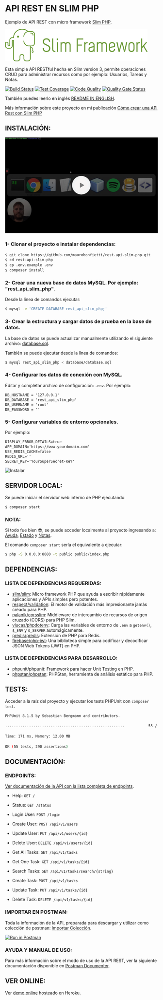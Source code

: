 # API REST EN SLIM PHP

Ejemplo de API REST con micro framework [Slim PHP](http://www.slimframework.com).

![alt text](extras/img/slim-logo.png "Slim PHP micro framework")

Esta simple API RESTful hecha en Slim version 3, permite operaciones CRUD para administrar recursos como por ejemplo: Usuarios, Tareas y Notas.

[![Build Status](https://travis-ci.org/maurobonfietti/rest-api-slim-php.svg?branch=master)](https://travis-ci.org/maurobonfietti/rest-api-slim-php)
[![Test Coverage](https://codeclimate.com/github/maurobonfietti/api-rest-slimphp/badges/coverage.svg)](https://codeclimate.com/github/maurobonfietti/api-rest-slimphp/coverage)
[![Code Quality](https://scrutinizer-ci.com/g/maurobonfietti/api-rest-slimphp/badges/quality-score.png?b=master)](https://scrutinizer-ci.com/g/maurobonfietti/api-rest-slimphp/?branch=master)
[![Quality Gate Status](https://sonarcloud.io/api/project_badges/measure?project=maurobonfietti_rest-api-slim-php&metric=alert_status)](https://sonarcloud.io/dashboard?id=maurobonfietti_rest-api-slim-php)

También puedes leerlo en inglés [README IN ENGLISH](README.md).

Más información sobre este proyecto en mi publicación [Cómo crear una API Rest con Slim PHP](https://maurobonfietti.github.io/2019-06-03-rest-api-slim-php/)


## INSTALACIÓN:

[![How to install](extras/img/how-to-install.png)](https://www.loom.com/embed/7a6c923fbfdd46368bd6c018c58c1e6c)

### 1- Clonar el proyecto e instalar dependencias:

```bash
$ git clone https://github.com/maurobonfietti/rest-api-slim-php.git
$ cd rest-api-slim-php
$ cp .env.example .env
$ composer install
```


### 2- Crear una nueva base de datos MySQL. Por ejemplo: "rest_api_slim_php".

Desde la línea de comandos ejecutar:

```bash
$ mysql -e 'CREATE DATABASE rest_api_slim_php;'
```


### 3- Crear la estructura y cargar datos de prueba en la base de datos.

La base de datos se puede actualizar manualmente utilizando el siguiente archivo: [database.sql](database/database.sql).

También se puede ejecutar desde la línea de comandos:

```bash
$ mysql rest_api_slim_php < database/database.sql
```


### 4- Configurar los datos de conexión con MySQL.

Editar y completar archivo de configuración: `.env`. Por ejemplo:

```
DB_HOSTNAME = '127.0.0.1'
DB_DATABASE = 'rest_api_slim_php'
DB_USERNAME = 'root'
DB_PASSWORD = ''
```


### 5- Configurar variables de entorno opcionales.

Por ejemplo:

```
DISPLAY_ERROR_DETAILS=true
APP_DOMAIN='https://www.yourdomain.com'
USE_REDIS_CACHE=false
REDIS_URL=''
SECRET_KEY='YourSuperSecret-KeY'
```


![Instalar](extras/img/how-to-install.gif)


## SERVIDOR LOCAL:

Se puede iniciar el servidor web interno de PHP ejecutando:

```bash
$ composer start
```


### NOTA:

Si todo fue bien :sunglasses:, se puede acceder localmente al proyecto ingresando a: 
[Ayuda](http://localhost:8080), 
[Estado](http://localhost:8080/status) y
[Notas](http://localhost:8080/api/v1/notes).

El comando `composer start` sería el equivalente a ejecutar:

```bash
$ php -S 0.0.0.0:8080 -t public public/index.php
```


## DEPENDENCIAS:

### LISTA DE DEPENDENCIAS REQUERIDAS:

- [slim/slim](https://github.com/slimphp/Slim): Micro framework PHP que ayuda a escribir rápidamente aplicaciones y APIs simples pero potentes.
- [respect/validation](https://github.com/Respect/Validation): El motor de validación más impresionante jamás creado para PHP.
- [palanik/corsslim](https://github.com/palanik/CorsSlim): Middleware de intercambio de recursos de origen cruzado (CORS) para PHP Slim.
- [vlucas/phpdotenv](https://github.com/vlucas/phpdotenv): Carga las variables de entorno de `.env` a `getenv()`, `$_ENV` y `$_SERVER` automágicamente.
- [predis/predis](https://github.com/phpredis/phpredis): Extensión de PHP para Redis.
- [firebase/php-jwt](https://github.com/firebase/php-jwt): Una biblioteca simple para codificar y decodificar JSON Web Tokens (JWT) en PHP.

### LISTA DE DEPENDENCIAS PARA DESARROLLO:

- [phpunit/phpunit](https://github.com/sebastianbergmann/phpunit): Framework para hacer Unit Testing en PHP.
- [phpstan/phpstan](https://github.com/phpstan/phpstan): PHPStan, herramienta de análisis estático para PHP.


## TESTS:

Acceder a la raíz del proyecto y ejecutar los tests PHPUnit con `composer test`.

```bash
PHPUnit 8.1.5 by Sebastian Bergmann and contributors.

.......................................................           55 / 55 (100%)

Time: 171 ms, Memory: 12.00 MB

OK (55 tests, 290 assertions)
```


## DOCUMENTACIÓN:

### ENDPOINTS:

[Ver documentación de la API con la lista completa de endpoints](extras/docs/endpoints.md).

- Help: `GET /`

- Status: `GET /status`

- Login User: `POST /login`

- Create User: `POST /api/v1/users`

- Update User: `PUT /api/v1/users/{id}`

- Delete User: `DELETE /api/v1/users/{id}`

- Get All Tasks: `GET /api/v1/tasks`

- Get One Task: `GET /api/v1/tasks/{id}`

- Search Tasks: `GET /api/v1/tasks/search/{string}`

- Create Task: `POST /api/v1/tasks`

- Update Task: `PUT /api/v1/tasks/{id}`

- Delete Task: `DELETE /api/v1/tasks/{id}`


### IMPORTAR EN POSTMAN:

Toda la información de la API, preparada para descargar y utilizar como colección de postman: [Importar Colección](https://www.getpostman.com/collections/b8493a923ab81ef53ebb).

[![Run in Postman](https://run.pstmn.io/button.svg)](https://app.getpostman.com/run-collection/b8493a923ab81ef53ebb)


### AYUDA Y MANUAL DE USO:

Para más información sobre el modo de uso de la API REST, ver la siguiente documentación disponible en [Postman Documenter](https://documenter.getpostman.com/view/1915278/RztfwByr).


## VER ONLINE:

Ver [demo online](http://bit.ly/2DdwKkd) hosteado en Heroku.
